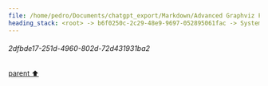 ```yaml
---
file: /home/pedro/Documents/chatgpt_export/Markdown/Advanced Graphviz Features Demo.md
heading_stack: <root> -> b6f0250c-2c29-48e9-9697-052895061fac -> System -> c0382b3d-5622-418c-82c6-9718652426a2 -> System -> aaa25ba6-dd5e-4b1d-a80b-8cfeb32cd076 -> User -> 2dfbde17-251d-4960-802d-72d431931ba2
---
```

###### 2dfbde17-251d-4960-802d-72d431931ba2
[parent ⬆️](#aaa25ba6-dd5e-4b1d-a80b-8cfeb32cd076)
